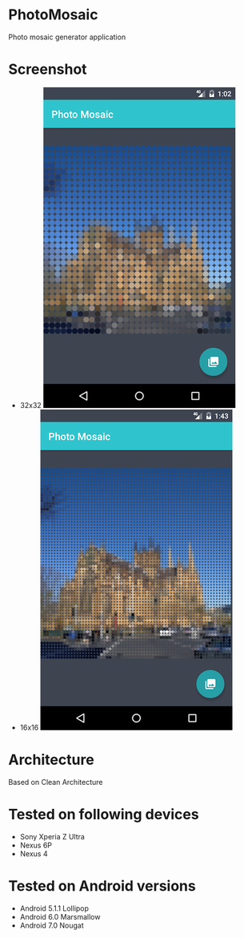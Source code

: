 # PhotoMosaic
Photo mosaic generator application

# Screenshot
- 32x32
![Alt text](/screenshot/screenshot.png?raw=true "Screenshot")
- 16x16
![Alt text](/screenshot/screenshot_2.png?raw=true "Screenshot")

# Architecture 
Based on Clean Architecture 

# Tested on following devices
- Sony Xperia Z Ultra
- Nexus 6P
- Nexus 4

# Tested on Android versions
- Android 5.1.1 Lollipop 
- Android 6.0 Marsmallow 
- Android 7.0 Nougat
